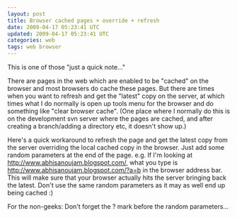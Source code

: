 ```yaml
---           
layout: post
title: Browser cached pages + override + refresh
date: 2009-04-17 05:23:41 UTC
updated: 2009-04-17 05:23:41 UTC
categories: web
tags: web browser
---
```

 
This is one of those "just a quick note..."

There are pages in the web which are enabled to be "cached" on the browser and most browsers do cache these pages. But 
there are times when you want to refresh and get the "latest" copy on the server, at which times what I do normally is 
open up tools menu for the browser and do something like "clear browser cache". (One place where I normally do this is 
on the development svn server where the pages are cached, and after creating a branch/adding a directory etc, it 
doesn't show up.)

Here's a quick workaround to refresh the page and get the latest copy from the server overriding the local cached copy 
in the browser. 
Just add some random parameters at the end of the page.
e.g. If I'm looking at <a href="http://www.abhisanoujam.blogspot.com/">http://www.abhisanoujam.blogspot.com/</a>, what 
you type is <a href="http://www.abhisanoujam.blogspot.com/?a=b">http://www.abhisanoujam.blogspot.com/?a=b</a> in the 
browser address bar.
This will make sure that your browser actually hits the server bringing back the latest. Don't use the same random 
parameters as it may as well end up being cached :)

For the non-geeks: Don't forget the ? mark before the random parameters...<img 
src="http://feeds.feedburner.com/~r/abhisanoujam-blogspot/~4/nnbDAnDHPZ0" height="1" width="1"/>
